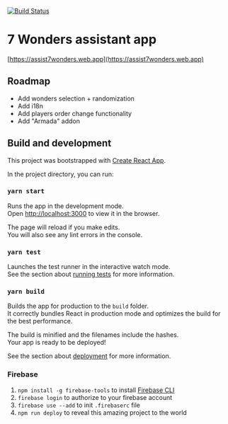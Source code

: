 [![Build Status](https://travis-ci.org/kirillunlimited/assist7wonders.svg?branch=master)](https://travis-ci.com/kirillunlimited/assist7wonders)

# 7 Wonders assistant app

[https://assist7wonders.web.app](https://assist7wonders.web.app)

## Roadmap
* Add wonders selection + randomization
* Add i18n
* Add players order change functionality
* Add "Armada" addon

## Build and development

This project was bootstrapped with [Create React App](https://github.com/facebook/create-react-app).

In the project directory, you can run:

### `yarn start`

Runs the app in the development mode.\
Open [http://localhost:3000](http://localhost:3000) to view it in the browser.

The page will reload if you make edits.\
You will also see any lint errors in the console.

### `yarn test`

Launches the test runner in the interactive watch mode.\
See the section about [running tests](https://facebook.github.io/create-react-app/docs/running-tests) for more information.

### `yarn build`

Builds the app for production to the `build` folder.\
It correctly bundles React in production mode and optimizes the build for the best performance.

The build is minified and the filenames include the hashes.\
Your app is ready to be deployed!

See the section about [deployment](https://facebook.github.io/create-react-app/docs/deployment) for more information.

### Firebase
1. `npm install -g firebase-tools` to install [Firebase CLI](https://github.com/firebase/firebase-tools)
2. `firebase login` to authorize to your firebase account
3. `firebase use --add` to init `.firebaserc` file
4. `npm run deploy` to reveal this amazing project to the world
